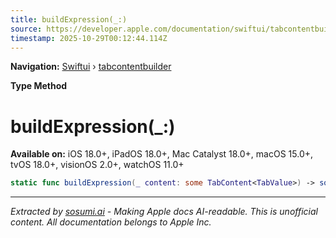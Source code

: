 ```yaml
---
title: buildExpression(_:)
source: https://developer.apple.com/documentation/swiftui/tabcontentbuilder/buildexpression(_:)
timestamp: 2025-10-29T00:12:44.114Z
---
```


**Navigation:** [Swiftui](/documentation/swiftui) › [tabcontentbuilder](/documentation/swiftui/tabcontentbuilder)

**Type Method**

# buildExpression(_:)

**Available on:** iOS 18.0+, iPadOS 18.0+, Mac Catalyst 18.0+, macOS 15.0+, tvOS 18.0+, visionOS 2.0+, watchOS 11.0+

```swift
static func buildExpression(_ content: some TabContent<TabValue>) -> some TabContent<TabValue>
```

---

*Extracted by [sosumi.ai](https://sosumi.ai) - Making Apple docs AI-readable.*
*This is unofficial content. All documentation belongs to Apple Inc.*
